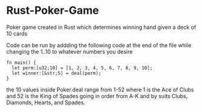 # Rust-Poker-Game
Poker game created in Rust which determines winning hand given a deck of 10 cards

Code can be run by addding the following code at the end of the file while changing the 1..10 to whatever numbers you desire
```
fn main() {
  let perm:[u32;10] = [1, 2, 3, 4, 5, 6, 7, 8, 9, 10];
  let winner:[&str;5] = deal(perm); 
}
``` 

the 10 values inside Poker.deal range from 1-52 where 1 is the Ace of Clubs and 52 is the King of Spades going in order from A-K and by suits Clubs, Diamonds, Hearts, and Spades.
